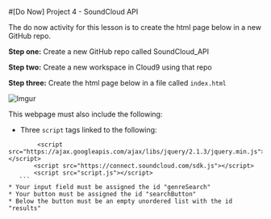 #[Do Now] Project 4  - SoundCloud API

The do now activity for this lesson is to create the html page below in a new GitHub repo.

**Step one:** Create a new GitHub repo called SoundCloud_API

**Step two:** Create a new workspace in Cloud9 using that repo

**Step three:** Create the html page below in a file called ```index.html```

![Imgur](http://i.imgur.com/CQeuP80.png)

This webpage must also include the following:  

* Three ```script``` tags linked to the following:
 ```
         <script src="https://ajax.googleapis.com/ajax/libs/jquery/2.1.3/jquery.min.js"></script>
        <script src="https://connect.soundcloud.com/sdk.js"></script>
        <script src="script.js"></script>
 	``` 
* Your input field must be assigned the id "genreSearch"
* Your button must be assigned the id "searchButton"
* Below the button must be an empty unordered list with the id "results"
